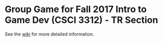 # Group Game for Fall 2017 Intro to Game Dev (CSCI 3312) - TR Section

See the [wiki](https://github.com/TrinityUniversityGameDesign/group-game-Fall2017-TR/wiki) for more detailed information.
